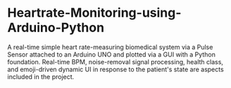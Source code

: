 # Heartrate-Monitoring-using-Arduino-Python
A real-time simple heart rate-measuring biomedical system via a Pulse Sensor attached to an Arduino UNO and plotted via a GUI with a Python foundation. Real-time BPM, noise-removal signal processing, health class, and emoji-driven dynamic UI in response to the patient's state are aspects included in the project.
